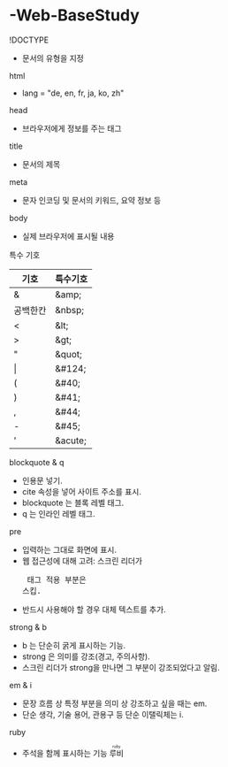 # -Web-BaseStudy

!DOCTYPE
- 문서의 유형을 지정

html
- lang = "de, en, fr, ja, ko, zh"

head
- 브라우저에게 정보를 주는 태그

title
- 문서의 제목

meta
- 문자 인코딩 및 문서의 키워드, 요약 정보 등

body
- 실제 브라우저에 표시될 내용

특수 기호

|기호 | 특수기호|
|-----|-----|
|&|\&amp;|
|공백한칸|\&nbsp;|
|<|\&lt;|
|>|\&gt;|
|"|\&quot;|
|\||\&#124;|
|(|\&#40;|
|)|\&#41;|
|,|\&#44;|
|-|\&#45;|
|'|\&acute;|

blockquote & q
- 인용문 넣기.
- cite 속성을 넣어 사이트 주소를 표시.
- blockquote 는 블록 레벨 태그.
- q 는 인라인 레벨 태그.

pre
- 입력하는 그대로 화면에 표시.
- 웹 접근성에 대해 고려: 스크린 리더가 <pre> 태그 적용 부분은 스킵.
- 반드시 사용해야 할 경우 대체 텍스트를 추가.

strong & b
- b 는 단순히 굵게 표시하는 기능.
- strong 은 의미를 강조(경고, 주의사항).
- 스크린 리더가 strong을 만나면 그 부분이 강조되었다고 알림.

em & i
- 문장 흐름 상 특정 부분을 의미 상 강조하고 싶을 때는 em.
- 단순 생각, 기술 용어, 관용구 등 단순 이탤릭체는 i.

ruby
- 주석을 함께 표시하는 기능
<ruby>루비<rt>ruby</rt></ruby>